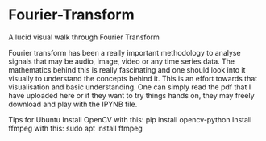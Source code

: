 # Fourier-Transform
A lucid visual walk through Fourier Transform

Fourier transform has been a really important methodology to analyse signals that may be audio, image, video or any time series data. The mathematics behind this is really fascinating and one should look into it visually to understand the concepts behind it.
This is an effort towards that visualisation and basic understanding.
One can simply read the pdf that I have uploaded here or if they want to try things hands on, they may freely download and play with the IPYNB file.


Tips for Ubuntu
Install OpenCV with this: pip install opencv-python
Install ffmpeg with this: sudo apt install ffmpeg
